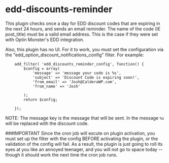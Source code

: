 # edd-discounts-reminder

This plugin checks once a day for EDD discount codes that are expiring in the next 24 hours, and sends an email reminder. The name of the code (IE post_title) must be a valid email address. This is the case if they were set with Optin Monster's EDD integration.

Also, this plugin has no UI. For it to work, you must set the configuration via the "edd_option_discount_notifications_config" filter. For example:

```
    add_filter( 'edd_discounts_reminder_config', function() {
        $config = array(
        	'message' => 'message your code is %s',
        	'subject' => 'Discount Code is expiring soon!',
        	'from_email' => 'Josh@CalderaWP.com',
        	'from_name' => 'Josh'
        
        );
        return $config;
        
    });
```

NOTE: The message key is the message that will be sent. In the message `%s` will be replaced with the discount code.

###IMPORTANT
Since the cron job will excute on plugin activation, you must set up the filter with the config BEFORE activating the plugin, or the validation of the config will fail. As a result, the plugin is just going to roll its eyes at you like an annoyed teenager, and you will not go to space today -- though it should work the next time the cron job runs.
   
